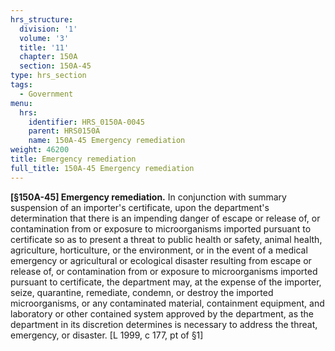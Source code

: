 ```yaml
---
hrs_structure:
  division: '1'
  volume: '3'
  title: '11'
  chapter: 150A
  section: 150A-45
type: hrs_section
tags:
  - Government
menu:
  hrs:
    identifier: HRS_0150A-0045
    parent: HRS0150A
    name: 150A-45 Emergency remediation
weight: 46200
title: Emergency remediation
full_title: 150A-45 Emergency remediation
---
```

**[§150A-45] Emergency remediation.** In conjunction with summary suspension of an importer's certificate, upon the department's determination that there is an impending danger of escape or release of, or contamination from or exposure to microorganisms imported pursuant to certificate so as to present a threat to public health or safety, animal health, agriculture, horticulture, or the environment, or in the event of a medical emergency or agricultural or ecological disaster resulting from escape or release of, or contamination from or exposure to microorganisms imported pursuant to certificate, the department may, at the expense of the importer, seize, quarantine, remediate, condemn, or destroy the imported microorganisms, or any contaminated material, containment equipment, and laboratory or other contained system approved by the department, as the department in its discretion determines is necessary to address the threat, emergency, or disaster. [L 1999, c 177, pt of §1]